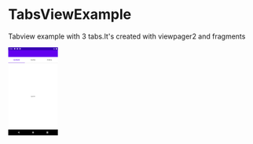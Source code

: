 # TabsViewExample
Tabview example with 3 tabs.It's created with viewpager2 and fragments

<img src="s1.png" alt="screenshot" width="20%">
